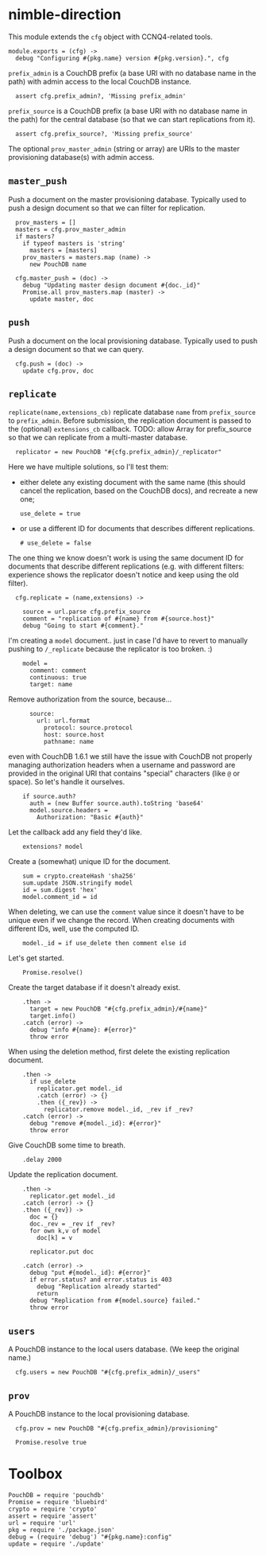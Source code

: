 nimble-direction
================

This module extends the `cfg` object with CCNQ4-related tools.

    module.exports = (cfg) ->
      debug "Configuring #{pkg.name} version #{pkg.version}.", cfg

`prefix_admin` is a CouchDB prefix (a base URI with no database name in the path) with admin access to the local CouchDB instance.

      assert cfg.prefix_admin?, 'Missing prefix_admin'

`prefix_source` is a CouchDB prefix (a base URI with no database name in the path) for the central database (so that we can start replications from it).

      assert cfg.prefix_source?, 'Missing prefix_source'

The optional `prov_master_admin` (string or array) are URIs to the master provisioning database(s) with admin access.

`master_push`
---------------

Push a document on the master provisioning database.
Typically used to push a design document so that we can filter for replication.

      prov_masters = []
      masters = cfg.prov_master_admin
      if masters?
        if typeof masters is 'string'
          masters = [masters]
        prov_masters = masters.map (name) ->
          new PouchDB name

      cfg.master_push = (doc) ->
        debug "Updating master design document #{doc._id}"
        Promise.all prov_masters.map (master) ->
          update master, doc

`push`
------

Push a document on the local provisioning database.
Typically used to push a design document so that we can query.

      cfg.push = (doc) ->
        update cfg.prov, doc

`replicate`
-----------

`replicate(name,extensions_cb)` replicate database `name` from `prefix_source` to `prefix_admin`.
Before submission, the replication document is passed to the (optional) `extensions_cb` callback.
TODO: allow Array for prefix_source so that we can replicate from a multi-master database.

      replicator = new PouchDB "#{cfg.prefix_admin}/_replicator"

Here we have multiple solutions, so I'll test them:
- either delete any existing document with the same name (this should cancel the replication, based on the CouchDB docs), and recreate a new one;

      use_delete = true

- or use a different ID for documents that describes different replications.

      # use_delete = false

The one thing we know doesn't work is using the same document ID for documents that describe different replications (e.g. with different filters: experience shows the replicator doesn't notice and keep using the old filter).

      cfg.replicate = (name,extensions) ->

        source = url.parse cfg.prefix_source
        comment = "replication of #{name} from #{source.host}"
        debug "Going to start #{comment}."

I'm creating a `model` document.. just in case I'd have to revert to manually pushing to `/_replicate` because the replicator is too broken. :)

        model =
          comment: comment
          continuous: true
          target: name

Remove authorization from the source, because...

          source:
            url: url.format
              protocol: source.protocol
              host: source.host
              pathname: name

even with CouchDB 1.6.1 we still have the issue with CouchDB not properly managing authorization headers when a username and password are provided in the original URI that contains "special" characters (like `@` or space). So let's handle it ourselves.

        if source.auth?
          auth = (new Buffer source.auth).toString 'base64'
          model.source.headers =
            Authorization: "Basic #{auth}"

Let the callback add any field they'd like.

        extensions? model

Create a (somewhat) unique ID for the document.

        sum = crypto.createHash 'sha256'
        sum.update JSON.stringify model
        id = sum.digest 'hex'
        model.comment_id = id

When deleting, we can use the `comment` value since it doesn't have to be unique even if we change the record.
When creating documents with different IDs, well, use the computed ID.

        model._id = if use_delete then comment else id

Let's get started.

        Promise.resolve()

Create the target database if it doesn't already exist.

        .then ->
          target = new PouchDB "#{cfg.prefix_admin}/#{name}"
          target.info()
        .catch (error) ->
          debug "info #{name}: #{error}"
          throw error

When using the deletion method, first delete the existing replication document.

        .then ->
          if use_delete
            replicator.get model._id
            .catch (error) -> {}
            .then ({_rev}) ->
              replicator.remove model._id, _rev if _rev?
        .catch (error) ->
          debug "remove #{model._id}: #{error}"
          throw error

Give CouchDB some time to breath.

        .delay 2000

Update the replication document.

        .then ->
          replicator.get model._id
        .catch (error) -> {}
        .then ({_rev}) ->
          doc = {}
          doc._rev = _rev if _rev?
          for own k,v of model
            doc[k] = v

          replicator.put doc

        .catch (error) ->
          debug "put #{model._id}: #{error}"
          if error.status? and error.status is 403
            debug "Replication already started"
            return
          debug "Replication from #{model.source} failed."
          throw error

`users`
-------

A PouchDB instance to the local users database. (We keep the original name.)

      cfg.users = new PouchDB "#{cfg.prefix_admin}/_users"

`prov`
------

A PouchDB instance to the local provisioning database.

      cfg.prov = new PouchDB "#{cfg.prefix_admin}/provisioning"

      Promise.resolve true

Toolbox
=======

    PouchDB = require 'pouchdb'
    Promise = require 'bluebird'
    crypto = require 'crypto'
    assert = require 'assert'
    url = require 'url'
    pkg = require './package.json'
    debug = (require 'debug') "#{pkg.name}:config"
    update = require './update'
